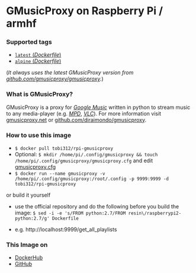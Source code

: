 # GMusicProxy on Raspberry Pi / armhf

### Supported tags
-	[`latest` (*Dockerfile*)](https://github.com/TobiasH87Docker/rpi-gmusicproxy/blob/master/latest/Dockerfile)
-	[`alpine` (*Dockerfile*)](https://github.com/TobiasH87Docker/rpi-gmusicproxy/blob/master/alpine/Dockerfile)

(*It always uses the latest GMusicProxy version from [github.com/gmusicproxy/gmusicproxy](https://github.com/gmusicproxy/gmusicproxy).*)

### What is GMusicProxy?
GMusicProxy is a proxy for [*Google Music*](https://play.google.com/music/listen) written in python to stream music to any media-player (e.g. [*MPD*](https://www.musicpd.org/), [*VLC*](http://www.videolan.org/vlc/)). For more information visit [gmusicproxy.net](http://gmusicproxy.net/) or [github.com/diraimondo/gmusicproxy](https://github.com/diraimondo/gmusicproxy).

### How to use this image
* ``` $ docker pull tobi312/rpi-gmusicproxy ```
* Optional: ``` $ mkdir /home/pi/.config/gmusicproxy && touch /home/pi/.config/gmusicproxy/gmusicproxy.cfg ``` and edit [gmusicproxy.cfg](https://github.com/TobiasH87Docker/rpi-gmusicproxy/blob/master/gmusicproxy.cfg)
* ``` $ docker run --name gmusicproxy -v /home/pi/.config/gmusicproxy:/root/.config -p 9999:9999 -d tobi312/rpi-gmusicproxy ``` 

or build it yourself
* use the official repository and do the following before you build the image: ``` $ sed -i -e 's/FROM python:2.7/FROM resin\/raspberrypi2-python:2.7/g' Dockerfile ```

* e.g. http://localhost:9999/get_all_playlists 

### This Image on
* [DockerHub](https://hub.docker.com/r/tobi312/rpi-gmusicproxy/)
* [GitHub](https://github.com/TobiasH87Docker/rpi-gmusicproxy)
